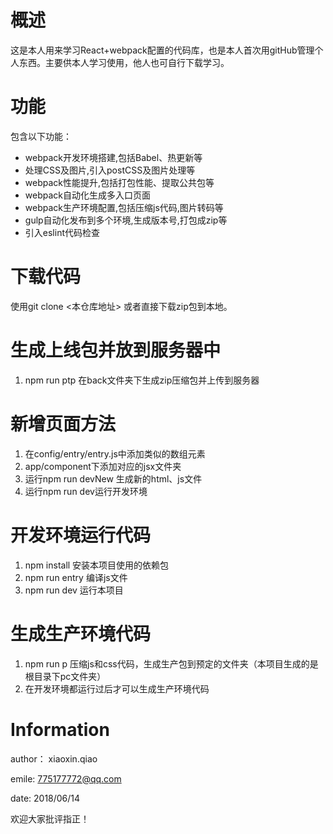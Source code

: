 # 概述

这是本人用来学习React+webpack配置的代码库，也是本人首次用gitHub管理个人东西。主要供本人学习使用，他人也可自行下载学习。



# 功能

包含以下功能：

- webpack开发环境搭建,包括Babel、热更新等
- 处理CSS及图片,引入postCSS及图片处理等
- webpack性能提升,包括打包性能、提取公共包等
- webpack自动化生成多入口页面
- webpack生产环境配置,包括压缩js代码,图片转码等
- gulp自动化发布到多个环境,生成版本号,打包成zip等
- 引入eslint代码检查



# 下载代码

使用git clone <本仓库地址> 或者直接下载zip包到本地。



# 生成上线包并放到服务器中
1.  npm run ptp     在back文件夹下生成zip压缩包并上传到服务器



# 新增页面方法

1.  在config/entry/entry.js中添加类似的数组元素
2.  app/component下添加对应的jsx文件夹
3.  运行npm run devNew 生成新的html、js文件
4.  运行npm run dev运行开发环境





# 开发环境运行代码

1.  npm install     安装本项目使用的依赖包
2.  npm run entry   编译js文件
3.  npm run dev     运行本项目




# 生成生产环境代码

1.  npm run p 压缩js和css代码，生成生产包到预定的文件夹（本项目生成的是根目录下pc文件夹）
2.  在开发环境都运行过后才可以生成生产环境代码




# Information

author： xiaoxin.qiao

emile: 775177772@qq.com

date: 2018/06/14

欢迎大家批评指正！

